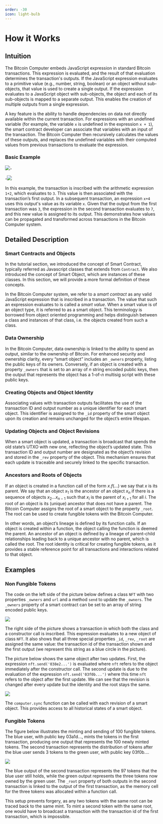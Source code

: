```yaml
---
order: -30
icon: light-bulb
---
```


# How it Works

## Intuition

The Bitcoin Computer embeds JavaScript expression in standard Bitcoin transactions. This expression is evaluated, and the result of that evaluation determines the transaction's outputs. If the JavaScript expression evaluates to a primitive value (e.g., number, string, boolean) or an object without sub-objects, that value is used to create a single output. If the expression evaluates to a JavaScript object with sub-objects, the object and each of its sub-objects is mapped to a separate output. This enables the creation of multiple outputs from a single expression.

A key feature is the ability to handle dependencies on data not directly available within the current transaction. For expressions with an undefined variable (for example, the variable `x` is undefined in the expression `x + 1`), the smart contract developer can associate that variables with an input of the transaction. The Bitcoin Computer then recursively calculates the values of these outputs, and replaces the undefined variables with their computed values from previous transactions to evaluate the expression.

### Basic Example

![](/static/legend@1x.png)-

-![](/static/int-example@1x.png)

In this example, the transaction is inscribed with the arithmetic expression `1+2`, which evaluates to `3`. This value is then associated with the transaction’s first output. In a subsequent transaction, an expression `x+4` uses this output's value as its variable `x`. Given that the output from the first transaction was `3`, the expression in the second transaction evaluates to `7`, and this new value is assigned to its output. This demonstrates how values can be propagated and transformed across transactions in the Bitcoin Computer system.

<div style="clear: left;"></div>

## Detailed Description

### Smart Contracts and Objects

In the tutorial section, we introduced the concept of Smart Contract, typically referred as Javascript classes that extends from `Contract`. We also introduced the concept of Smart Object, which are instances of these classes. In this section, we will provide a more formal definition of these concepts.

In the Bitcoin Computer system, we refer to a _smart contract_ as any valid JavaScript expression that is inscribed in a transaction. The value that such an expression evaluates to is called a _smart value_. When a smart value is of an object type, it is referred to as a smart object. This terminology is borrowed from object oriented programming and helps distinguish between a class and instances of that class, i.e. the objects created from such a class.

### Data Ownership

In the Bitcoin Computer, data ownership is linked to the ability to spend an output, similar to the ownership of Bitcoin. For enhanced security and ownership clarity, every “smart object” includes an `_owners` property, listing the public keys of its owners. Conversely, if an object is created with a property `_owners` that is set to an array of $n$ string encoded public keys, then the output that represents the object has a $1$-of-$n$ multisig script with these public keys.

### Creating Objects and Object Identity

Associating values with transaction outputs facilitates the use of the transaction ID and output number as a unique identifier for each smart object. This identifier is assigned to the `_id` property of the smart object upon its creation and remains unchanged for the object’s entire lifespan.

### Updating Objects and Object Revisions

When a smart object is updated, a transaction is broadcast that spends the old state’s UTXO with new one, reflecting the object’s updated state. This transaction ID and output number are designated as the object’s revision and stored in the `_rev` property of the object. This mechanism ensures that each update is traceable and securely linked to the specific transaction.

### Ancestors and Roots of Objects

If an object is created in a function call of the form $x.f(\ldots)$ we say that $x$ is its parent. We say that an object $x_1$ is the ancestor of an object $x_n$ if there is a sequence of objects $x_2 \ldots x_{n-1}$ such that $x_i$ is the parent of $x_{i+1}$ for all $i$. The root of an object is its (unique) ancestor that does not have a parent. The Bitcoin Computer assigns the root of a smart object to the property `_root`. The root can be used to create fungible tokens with the Bitcoin Computer.

In other words, an object’s lineage is defined by its function calls. If an object is created within a function, the object calling the function is deemed the parent. An ancestor of an object is defined by a lineage of parent-child relationships leading back to a unique ancestor with no parent, which is called the root. The root identity is critical for creating fungible tokens, as it provides a stable reference point for all transactions and interactions related to that object.

## Examples

### Non Fungible Tokens

The code on the left side of the picture below defines a class `NFT` with two properties `_owners` and `url` and a method `send` to update the `_owners`. The `_owners` property of a smart contract can be set to an array of string encoded public keys.

![](/static/nft-create@1x.png)

The right side of the picture shows a transaction in which both the class and a constructor call is inscribed. This expression evaluates to a new object of class `NFT`. It also shows that all three special properties `_id`, `_rev`, `_root` are assigned the same value: the transaction id of the transaction shown and the first output (we represent this string as a blue circle in the picture).

The picture below shows the same object after two updates. First, the expression `nft.send('038e2...')` is evaluated where `nft` refers to the object immediately after the constructor call. The second update is due to the evaluation of the expression `nft.send('03f0b...')` where this time `nft` refers to the object after the first update. We can see that the revision is changed after every update but the identity and the root stays the same.

![](/static/nft-update@1x.png)

The `computer.sync` function can be called with each revision of a smart object. This provides access to all historical states of a smart object.

### Fungible Tokens

The figure below illustrates the minting and sending of 100 fungible tokens. The blue user, with public key 03a1d..., mints the tokens in the first transaction, producing one output that represents the 100 newly minted tokens. The second transaction represents the distribution of tokens after the blue user sends 3 tokens to the green user, with public key 03f0b....

![](/static/ft-create@1x.png)

The blue output of the second transaction represents the 97 tokens that the blue user still holds, while the green output represents the three tokens now owned by the green user. The `_root` property of both outputs in the second transaction is linked to the output of the first transaction, as the memory cell for the three tokens was allocated within a function call.

This setup prevents forgery, as any two tokens with the same root can be traced back to the same mint. To mint a second token with the same root, one would have to broadcast a transaction with the transaction id of the first transaction, which is impossible.

<!-- ## Passing Objects as Arguments

Swap

## Creating Sub Objects

Game -->
